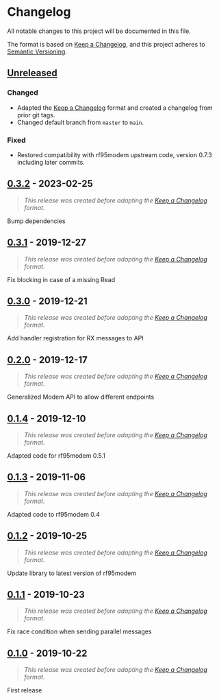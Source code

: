 # Changelog

All notable changes to this project will be documented in this file.

The format is based on [Keep a Changelog][keep-a-changelog], and this project adheres to [Semantic Versioning][semantic-versioning].

## [Unreleased]
### Changed
- Adapted the [Keep a Changelog][keep-a-changelog] format and created a changelog from prior git tags.
- Changed default branch from `master` to `main`.

### Fixed
- Restored compatibility with rf95modem upstream code, version 0.7.3 including later commits.

## [0.3.2] - 2023-02-25
> _This release was created before adapting the [Keep a Changelog][keep-a-changelog] format._

Bump dependencies

## [0.3.1] - 2019-12-27
> _This release was created before adapting the [Keep a Changelog][keep-a-changelog] format._

Fix blocking in case of a missing Read

## [0.3.0] - 2019-12-21
> _This release was created before adapting the [Keep a Changelog][keep-a-changelog] format._

Add handler registration for RX messages to API

## [0.2.0] - 2019-12-17
> _This release was created before adapting the [Keep a Changelog][keep-a-changelog] format._

Generalized Modem API to allow different endpoints

## [0.1.4] - 2019-12-10
> _This release was created before adapting the [Keep a Changelog][keep-a-changelog] format._

Adapted code for rf95modem 0.5.1

## [0.1.3] - 2019-11-06
> _This release was created before adapting the [Keep a Changelog][keep-a-changelog] format._

Adapted code to rf95modem 0.4

## [0.1.2] - 2019-10-25
> _This release was created before adapting the [Keep a Changelog][keep-a-changelog] format._

Update library to latest version of rf95modem

## [0.1.1] - 2019-10-23
> _This release was created before adapting the [Keep a Changelog][keep-a-changelog] format._

Fix race condition when sending parallel messages

## [0.1.0] - 2019-10-22
> _This release was created before adapting the [Keep a Changelog][keep-a-changelog] format._

First release

[keep-a-changelog]: https://keepachangelog.com/en/1.1.0/
[semantic-versioning]: https://semver.org/spec/v2.0.0.html

[unreleased]: https://github.com/dtn7/rf95modem-go/compare/v0.3.2...HEAD
[0.3.2]: https://github.com/dtn7/rf95modem-go/compare/v0.3.1...v0.3.2
[0.3.1]: https://github.com/dtn7/rf95modem-go/compare/v0.3.0...v0.3.1
[0.3.0]: https://github.com/dtn7/rf95modem-go/compare/v0.2.0...v0.3.0
[0.2.0]: https://github.com/dtn7/rf95modem-go/compare/v0.1.4...v0.2.0
[0.1.4]: https://github.com/dtn7/rf95modem-go/compare/v0.1.3...v0.1.4
[0.1.3]: https://github.com/dtn7/rf95modem-go/compare/v0.1.2...v0.1.3
[0.1.2]: https://github.com/dtn7/rf95modem-go/compare/v0.1.1...v0.1.2
[0.1.1]: https://github.com/dtn7/rf95modem-go/compare/v0.1.0...v0.1.1
[0.1.0]: https://github.com/dtn7/rf95modem-go/releases/tag/v0.1.0
